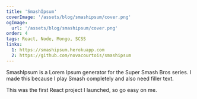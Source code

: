 ```yaml
---
title: 'SmashIpsum'
coverImage: '/assets/blog/smashipsum/cover.png'
ogImage:
  url: '/assets/blog/smashipsum/cover.png'
order: 4
tags: React, Node, Mongo, SCSS
links:
  1: https://smashipsum.herokuapp.com
  2: https://github.com/novacourtois/smashipsum
---
```


SmashIpsum is a Lorem Ipsum generator for the Super Smash Bros series. I made this because I play Smash completely and also need filler text.

This was the first React project I launched, so go easy on me.
